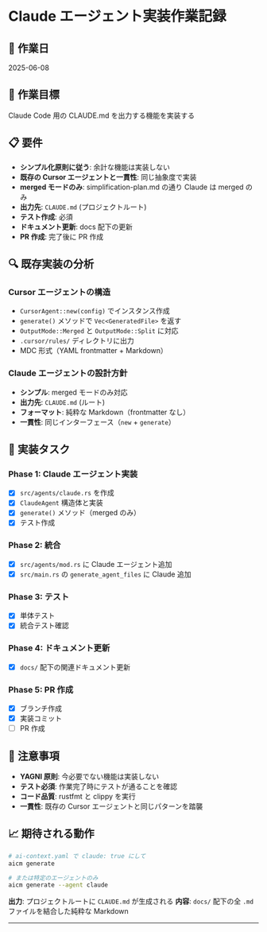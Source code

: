 # Claude エージェント実装作業記録

## 📅 作業日

2025-06-08

## 🎯 作業目標

Claude Code 用の CLAUDE.md を出力する機能を実装する

## 📋 要件

- **シンプル化原則に従う**: 余計な機能は実装しない
- **既存の Cursor エージェントと一貫性**: 同じ抽象度で実装
- **merged モードのみ**: simplification-plan.md の通り Claude は merged のみ
- **出力先**: `CLAUDE.md` (プロジェクトルート)
- **テスト作成**: 必須
- **ドキュメント更新**: docs 配下の更新
- **PR 作成**: 完了後に PR 作成

## 🔍 既存実装の分析

### Cursor エージェントの構造

- `CursorAgent::new(config)` でインスタンス作成
- `generate()` メソッドで `Vec<GeneratedFile>` を返す
- `OutputMode::Merged` と `OutputMode::Split` に対応
- `.cursor/rules/` ディレクトリに出力
- MDC 形式（YAML frontmatter + Markdown）

### Claude エージェントの設計方針

- **シンプル**: merged モードのみ対応
- **出力先**: `CLAUDE.md` (ルート)
- **フォーマット**: 純粋な Markdown（frontmatter なし）
- **一貫性**: 同じインターフェース（`new` + `generate`）

## 📝 実装タスク

### Phase 1: Claude エージェント実装

- [x] `src/agents/claude.rs` を作成
- [x] `ClaudeAgent` 構造体と実装
- [x] `generate()` メソッド（merged のみ）
- [x] テスト作成

### Phase 2: 統合

- [x] `src/agents/mod.rs` に Claude エージェント追加
- [x] `src/main.rs` の `generate_agent_files` に Claude 追加

### Phase 3: テスト

- [x] 単体テスト
- [x] 統合テスト確認

### Phase 4: ドキュメント更新

- [x] `docs/` 配下の関連ドキュメント更新

### Phase 5: PR 作成

- [x] ブランチ作成
- [x] 実装コミット
- [ ] PR 作成

## 🚨 注意事項

- **YAGNI 原則**: 今必要でない機能は実装しない
- **テスト必須**: 作業完了時にテストが通ることを確認
- **コード品質**: rustfmt と clippy を実行
- **一貫性**: 既存の Cursor エージェントと同じパターンを踏襲

## 📈 期待される動作

```bash
# ai-context.yaml で claude: true にして
aicm generate

# または特定のエージェントのみ
aicm generate --agent claude
```

**出力**: プロジェクトルートに `CLAUDE.md` が生成される
**内容**: `docs/` 配下の全 `.md` ファイルを結合した純粋な Markdown

---
